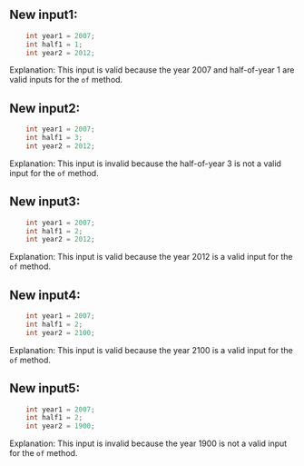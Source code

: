 ## New input1:
```java
    int year1 = 2007;
    int half1 = 1;
    int year2 = 2012;
```
Explanation: This input is valid because the year 2007 and half-of-year 1 are valid inputs for the `of` method.

## New input2:
```java
    int year1 = 2007;
    int half1 = 3;
    int year2 = 2012;
```
Explanation: This input is invalid because the half-of-year 3 is not a valid input for the `of` method.

## New input3:
```java
    int year1 = 2007;
    int half1 = 2;
    int year2 = 2012;
```
Explanation: This input is valid because the year 2012 is a valid input for the `of` method.

## New input4:
```java
    int year1 = 2007;
    int half1 = 2;
    int year2 = 2100;
```
Explanation: This input is valid because the year 2100 is a valid input for the `of` method.

## New input5:
```java
    int year1 = 2007;
    int half1 = 2;
    int year2 = 1900;
```
Explanation: This input is invalid because the year 1900 is not a valid input for the `of` method.
